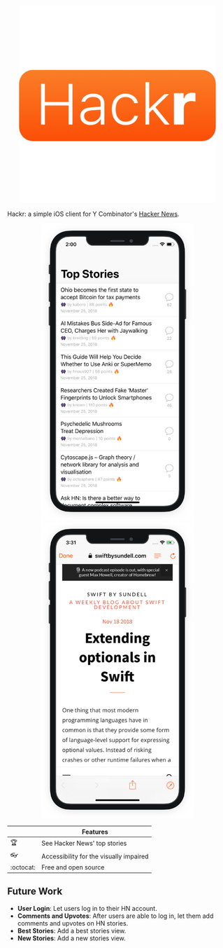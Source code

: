 <p align="center">
<img src="img/Hackr.png" width="450"/>
</p>

Hackr: a simple iOS client for Y Combinator's [Hacker News](https://news.ycombinator.com/).

<p align="center">
<img src="img/mock1.png" width="350"/>
<img src="img/mock2.png" width="350"/>
</p>

|         | Features  |
----------|-----------------
:trophy: | See Hacker News' top stories
:eyeglasses: | Accessibility for the visually impaired
:octocat: | Free and open source

## Future Work

- **User Login**: Let users log in to their HN account.
- **Comments and Upvotes**: After users are able to log in, let them add comments and upvotes on HN stories.
-  **Best Stories**: Add a best stories view.
- **New Stories**: Add a new stories view.
